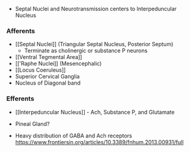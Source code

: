 - Septal Nuclei and Neurotransmission centers to Interpeduncular Nucleus
### Afferents
- [[Septal Nuclei]] (Triangular Septal Nucleus, Posterior Septum)
	- Terminate as cholinergic or substance P neurons
- [[Ventral Tegmental Area]]
- [['Raphe Nuclei]] (Mesencephalic)
- [[Locus Coeruleus]]
- Superior Cervical Ganglia
- Nucleus of Diagonal band
### Efferents
- [[Interpeduncular Nucleus]] - Ach, Substance P, and Glutamate
- Pineal Gland?


- Heavy distribution of GABA and Ach receptors
https://www.frontiersin.org/articles/10.3389/fnhum.2013.00931/full